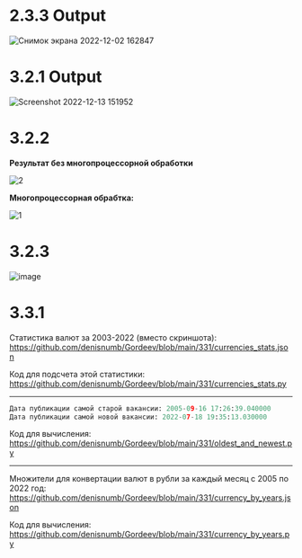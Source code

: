 # 2.3.3 Output

![Снимок экрана 2022-12-02 162847](https://user-images.githubusercontent.com/61795655/205283210-125f5636-3eb1-40c7-8f40-238da1572c6d.png)

# 3.2.1 Output

![Screenshot 2022-12-13 151952](https://user-images.githubusercontent.com/61795655/207291812-852357f8-67ad-4270-adce-44161c0a7b68.png)

# 3.2.2

**Результат без многопроцессорной обработки**

![2](https://user-images.githubusercontent.com/61795655/208450026-32338cbb-c32b-461b-bbe3-6bcaf451af77.png)

**Многопроцессорная обрабтка:**

![1](https://user-images.githubusercontent.com/61795655/208450125-ae3aeb1e-dcc0-43fd-9c99-94b5051c24e6.png)

# 3.2.3

![image](https://user-images.githubusercontent.com/61795655/208451367-1c051e54-f718-4314-869c-953db29350a7.png)

# 3.3.1

Статистика валют за 2003-2022 (вместо скриншота): https://github.com/denisnumb/Gordeev/blob/main/331/currencies_stats.json

Код для подсчета этой статистики: https://github.com/denisnumb/Gordeev/blob/main/331/currencies_stats.py

---

```py
Дата публикации самой старой вакансии: 2005-09-16 17:26:39.040000
Дата публикации самой новой вакансии: 2022-07-18 19:35:13.030000 
```

Код для вычисления: https://github.com/denisnumb/Gordeev/blob/main/331/oldest_and_newest.py

---

Множители для конвертации валют в рубли за каждый месяц с 2005 по 2022 год: https://github.com/denisnumb/Gordeev/blob/main/331/currency_by_years.json

Код для вычисления: https://github.com/denisnumb/Gordeev/blob/main/331/currency_by_years.py
